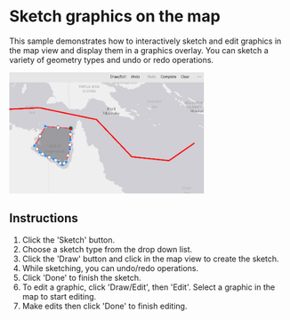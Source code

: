 # Sketch graphics on the map

This sample demonstrates how to interactively sketch and edit graphics in the map view and display them in a graphics overlay. You can sketch a variety of geometry types and undo or redo operations.

<img src="SketchOnMap.jpg" width="350"/>

## Instructions

1. Click the 'Sketch' button.
2. Choose a sketch type from the drop down list.
3. Click the 'Draw' button and click in the map view to create the sketch.
4. While sketching, you can undo/redo operations.
5. Click 'Done' to finish the sketch.
6. To edit a graphic, click 'Draw/Edit', then 'Edit'. Select a graphic in the map to start editing.
7. Make edits then click 'Done' to finish editing.
